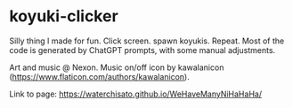 # koyuki-clicker
 
Silly thing I made for fun. Click screen. spawn koyukis. Repeat. Most of the code is generated by ChatGPT prompts, with some manual adjustments.

Art and music @ Nexon. Music on/off icon by kawalanicon (https://www.flaticon.com/authors/kawalanicon).

Link to page: https://waterchisato.github.io/WeHaveManyNiHaHaHa/
